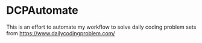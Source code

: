 # DCPAutomate
This is an effort to automate my workflow to solve daily coding problem sets from https://www.dailycodingproblem.com/
